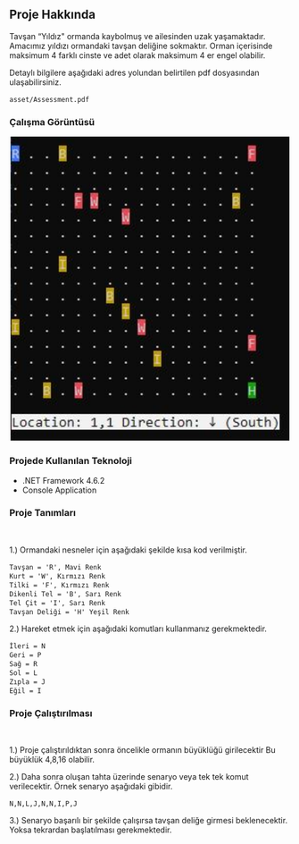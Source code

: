 ## Proje Hakkında

Tavşan “Yıldız" ormanda kaybolmuş ve ailesinden uzak yaşamaktadır. Amacımız yıldızı ormandaki tavşan deliğine sokmaktır. Orman içerisinde maksimum 4 farklı cinste ve adet olarak maksimum 4 er engel olabilir. 

Detaylı bilgilere aşağıdaki adres yolundan belirtilen pdf dosyasından ulaşabilirsiniz.

```
asset/Assessment.pdf
```

<h3><b>Çalışma Görüntüsü</b></h2>

<p align="center">
  <img src="./asset/area.jpg" alt="Çalışma Görüntüsü" width="500">
</p>

<h3><b>Projede Kullanılan Teknoloji</b></h2>
<ul>
	<li>.NET Framework 4.6.2</li>
	<li>Console Application</li>
</ul>

<h3><b>Proje Tanımları</b></h2>

<br>

1.) Ormandaki nesneler için aşağıdaki şekilde kısa kod verilmiştir.

```
Tavşan = 'R', Mavi Renk
Kurt = 'W', Kırmızı Renk
Tilki = 'F', Kırmızı Renk
Dikenli Tel = 'B', Sarı Renk
Tel Çit = 'I', Sarı Renk
Tavşan Deliği = 'H' Yeşil Renk
```

2.) Hareket etmek için aşağıdaki komutları kullanmanız gerekmektedir.

```
İleri = N
Geri = P
Sağ = R 
Sol = L
Zıpla = J
Eğil = I
```

<h3><b>Proje Çalıştırılması</b></h2>

<br>

1.) Proje çalıştırıldıktan sonra öncelikle ormanın büyüklüğü girilecektir Bu büyüklük 4,8,16 olabilir.

2.) Daha sonra oluşan tahta üzerinde senaryo veya tek tek komut verilecektir. Örnek senaryo aşağıdaki gibidir.

```
N,N,L,J,N,N,I,P,J
```
3.) Senaryo başarılı bir şekilde çalışırsa tavşan deliğe girmesi beklenecektir. Yoksa tekrardan başlatılması gerekmektedir.